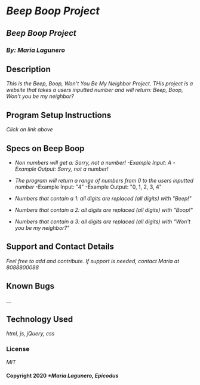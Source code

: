 # _***Beep Boop Project***_

## _**Beep Boop Project**_

### _By: Maria Lagunero_

## **Description**

_This is the Beep, Boop, Won't You Be My Neighbor Project. THis project is a website that takes a users inputted number and will return: Beep, Boop, Won't you be my neighbor?_

## **Program Setup Instructions**

_Click on link above_

## Specs on Beep Boop

* _Non numbers will get a: Sorry, not a number!_ _-Example Input: A_ 
_-Example Output: Sorry, not a number!_

* _The program will return a range of numbers from 0 to the users inputted number_
-Example Input: "4"
-Example Output: "0, 1, 2, 3, 4"

* _Numbers that contain a 1: all digits are replaced (all digits) with "Beep!"_

* _Numbers that contain a 2: all digits are replaced (all digits) with "Boop!"_

* _Numbers that contain a 3: all digits are replaced (all digits) with "Won't you be my neighbor?"_

## **Support and Contact Details**

_Feel free to add and contribute. If support is needed, contact Maria at 8088800088_

## **Known Bugs**

__

## **Technology Used**

_html, js, jQuery, css_

### **License**

*MIT*

#### Copyright 2020 _*Maria Lagunero, Epicodus_
